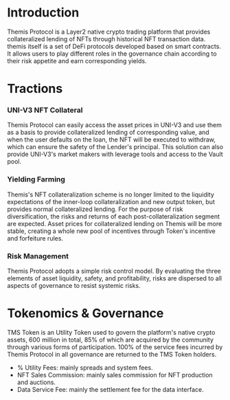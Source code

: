 # Introduction
Themis Protocol is a Layer2 native crypto trading platform that provides collateralized lending of NFTs through historical NFT transaction data. themis itself is a set of DeFi protocols developed based on smart contracts. It allows users to play different roles in the governance chain according to their risk appetite and earn corresponding yields.
# Tractions

### UNI-V3 NFT Collateral
Themis Protocol can easily access the asset prices in UNI-V3 and use them as a basis to provide collateralized lending of corresponding value, and when the user defaults on the loan, the NFT will be executed to withdraw, which can ensure the safety of the Lender's principal. This solution can also provide UNI-V3's market makers with leverage tools and access to the Vault pool.

### Yielding Farming
Themis's NFT collateralization scheme is no longer limited to the liquidity expectations of the inner-loop collateralization and new output token, but provides normal collateralized lending. For the purpose of risk diversification, the risks and returns of each post-collateralization segment are expected. Asset prices for collateralized lending on Themis will be more stable, creating a whole new pool of incentives through Token's incentive and forfeiture rules.

### Risk Management
Themis Protocol adopts a simple risk control model. By evaluating the three elements of asset liquidity, safety, and profitability, risks are dispersed to all aspects of governance to resist systemic risks.
# Tokenomics & Governance
TMS Token is an Utility Token used to govern the platform's native crypto assets, 600 million in total, 85% of which are acquired by the community through various forms of participation. 100% of the service fees incurred by Themis Protocol in all governance are returned to the TMS Token holders.

- % Utility Fees: mainly spreads and system fees.
- NFT Sales Commission: mainly sales commission for NFT production and auctions.
- Data Service Fee: mainly the settlement fee for the data interface.
